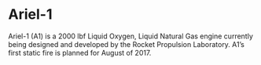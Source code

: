 # Ariel-1
Ariel-1 (A1) is a 2000 lbf Liquid Oxygen, Liquid Natural Gas engine currently being designed and developed by the Rocket Propulsion Laboratory. A1’s first static fire is planned for August of 2017.
